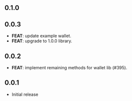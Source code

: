 ## 0.1.0

## 0.0.3

 - **FEAT**: update example wallet.
 - **FEAT**: upgrade to 1.0.0 library.

## 0.0.2

 - **FEAT**: implement remaining methods for wallet lib (#395).

## 0.0.1

- Initial release
